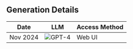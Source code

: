 ## Generation Details

| Date       | LLM        | Access Method |
|------------|------------|---------------|
| Nov 2024 | ![GPT-4](https://img.shields.io/badge/GPT--4-412991?style=for-the-badge&logo=openai&logoColor=white) |  Web UI |